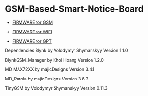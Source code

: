 # GSM-Based-Smart-Notice-Board

- [FIRMWARE for GSM](https://github.com/Sanjay0302/GSM-Based-Smart-Notice-Board/releases/tag/v0.2.0)
 
- [FIRMWARE for WIFI](https://github.com/Sanjay0302/GSM-Based-Smart-Notice-Board/releases/tag/v0.1.1)

- [FIRMWARE for GPT](https://github.com/Sanjay0302/GSM-Based-Smart-Notice-Board/blob/main/Programs/openai/ver7.ino)


Dependencies
Blynk by Volodymyr Shymanskyy Version 1.1.0

BlynkGSM_Manager by Khoi Hoang Version 1.2.0

MD MAX72XX by majicDesigns Version 3.4.1

MD_Parola by majicDesigns Version 3.6.2

TinyGSM by Volodymyr Shymanskyy Version 0.11.3
